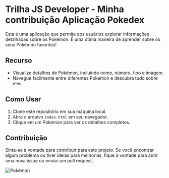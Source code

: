 # Trilha JS Developer - Minha contribuição Aplicação Pokedex

Esta é uma aplicação que permite aos usuários explorar informações detalhadas sobre os Pokémon. É uma ótima maneira de aprender sobre os seus Pokémon favoritos!

## Recurso

- Visualize detalhes de Pokémon, incluindo nome, número, tipo e imagem.
- Navegue facilmente entre diferentes Pokémon e descubra tudo sobre eles.

## Como Usar

1. Clone este repositório em sua máquina local.
2. Abra o arquivo `index.html` em seu navegador.
3. Clique em um Pokémon para ver os detalhes completos.

## Contribuição

Sinta-se à vontade para contribuir para este projeto. Se você encontrar algum problema ou tiver ideias para melhorias, fique à vontade para abrir uma nova issue ou enviar um pull request.



![Pokémon](https://1000logos.net/wp-content/uploads/2017/05/Pokemon-Logo.png)

